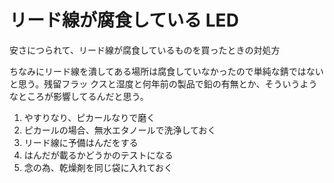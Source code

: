 # リード線が腐食している LED

安さにつられて、リード線が腐食しているものを買ったときの対処方

ちなみにリード線を潰してある場所は腐食していなかったので単純な錆ではないと思う。残留フラッ
クスと湿度と何年前の製品で鉛の有無とか、そういうようなところが影響してるんだと思う。

1. やすりなり、ピカールなりで磨く
  1. ピカールの場合、無水エタノールで洗浄しておく
1. リード線に予備はんだをする
  1. はんだが載るかどうかのテストになる
1. 念の為、乾燥剤を同じ袋に入れておく

